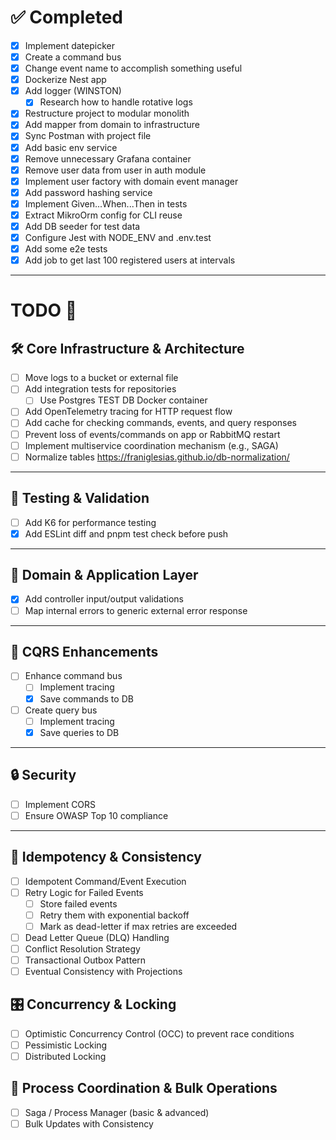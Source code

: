 # ✅ Completed

- [x] Implement datepicker
- [x] Create a command bus
- [x] Change event name to accomplish something useful
- [x] Dockerize Nest app
- [x] Add logger (WINSTON)
  - [x] Research how to handle rotative logs
- [x] Restructure project to modular monolith
- [x] Add mapper from domain to infrastructure
- [x] Sync Postman with project file
- [x] Add basic env service
- [x] Remove unnecessary Grafana container
- [x] Remove user data from user in auth module
- [x] Implement user factory with domain event manager
- [x] Add password hashing service
- [x] Implement Given...When...Then in tests
- [x] Extract MikroOrm config for CLI reuse
- [x] Add DB seeder for test data
- [x] Configure Jest with NODE_ENV and .env.test
- [x] Add some e2e tests
- [x] Add job to get last 100 registered users at intervals

---

# TODO 📝
## 🛠️ Core Infrastructure & Architecture

- [ ] Move logs to a bucket or external file
- [ ] Add integration tests for repositories
  - [ ] Use Postgres TEST DB Docker container
- [ ] Add OpenTelemetry tracing for HTTP request flow
- [ ] Add cache for checking commands, events, and query responses
- [ ] Prevent loss of events/commands on app or RabbitMQ restart
- [ ] Implement multiservice coordination mechanism (e.g., SAGA)
- [ ] Normalize tables https://franiglesias.github.io/db-normalization/

---

## 🧪 Testing & Validation
- [ ] Add K6 for performance testing
- [x] Add ESLint diff and pnpm test check before push

---

## 🧱 Domain & Application Layer

- [x] Add controller input/output validations
- [ ] Map internal errors to generic external error response

---

## 🚦 CQRS Enhancements

- [ ] Enhance command bus
  - [ ] Implement tracing
  - [x] Save commands to DB
- [ ] Create query bus
  - [ ] Implement tracing
  - [x] Save queries to DB

---

## 🔒 Security

- [ ] Implement CORS
- [ ] Ensure OWASP Top 10 compliance

---

## 🔄 Idempotency & Consistency
- [ ] Idempotent Command/Event Execution
- [ ] Retry Logic for Failed Events
  - [ ] Store failed events
  - [ ] Retry them with exponential backoff
  - [ ] Mark as dead-letter if max retries are exceeded
- [ ] Dead Letter Queue (DLQ) Handling
- [ ] Conflict Resolution Strategy
- [ ] Transactional Outbox Pattern
- [ ] Eventual Consistency with Projections

## 🎛️ Concurrency & Locking
- [ ] Optimistic Concurrency Control (OCC) to prevent race conditions
- [ ] Pessimistic Locking
- [ ] Distributed Locking

## 🔁 Process Coordination & Bulk Operations
- [ ] Saga / Process Manager (basic & advanced)
- [ ] Bulk Updates with Consistency